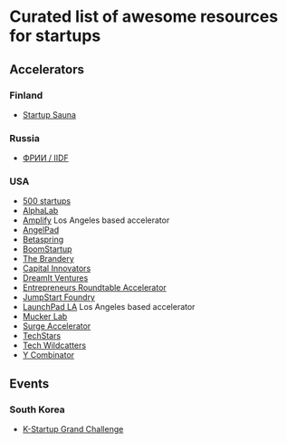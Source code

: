 # Curated list of awesome resources for startups

## Accelerators

### Finland

* [Startup Sauna](http://startupsauna.com)

### Russia

* [ФРИИ / IIDF](http://www.iidf.ru/)

### USA

* [500 startups](http://500.co)
* [AlphaLab](http://alphalab.org/)
* [Amplify](http://amplify.la) Los Angeles based accelerator
* [AngelPad](http://angelpad.org/)
* [Betaspring](http://betaspring.com/)
* [BoomStartup](http://boomstartup.com/)
* [The Brandery](http://brandery.org/)
* [Capital Innovators](http://capitalinnovators.com/)
* [DreamIt Ventures](http://www.dreamitventures.com/)
* [Entrepreneurs Roundtable Accelerator](http://eranyc.com/)
* [JumpStart Foundry](http://www.jsf.co/)
* [LaunchPad LA](http://launchpad.la/) Los Angeles based accelerator
* [Mucker Lab](http://www.muckercapital.com/)
* [Surge Accelerator](http://www.surgeaccelerator.com/)
* [TechStars](http://www.techstars.com/)
* [Tech Wildcatters](http://techwildcatters.com/)
* [Y Combinator](https://www.ycombinator.com)

## Events

### South Korea

* [K-Startup Grand Challenge](http://www.k-startupgc.org)

